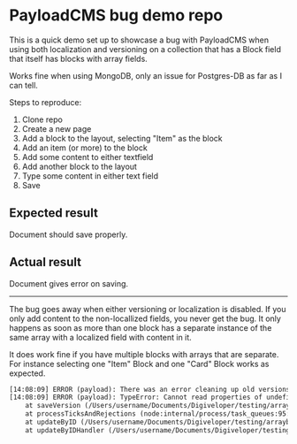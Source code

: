 # PayloadCMS bug demo repo

This is a quick demo set up to showcase a bug with PayloadCMS when using both localization and versioning on a collection that has a Block field that itself has blocks with array fields.

Works fine when using MongoDB, only an issue for Postgres-DB as far as I can tell.

Steps to reproduce:

1. Clone repo
2. Create a new page
3. Add a block to the layout, selecting "Item" as the block
4. Add an item (or more) to the block
5. Add some content to either textfield
6. Add another block to the layout
7. Type some content in either text field
8. Save

## Expected result

Document should save properly.

## Actual result

Document gives error on saving.

---

The bug goes away when either versioning or localization is disabled. If you only add content to the non-locallized fields, you never get the bug. It only happens as soon as more than one block has a separate instance of the same array with a localized field with content in it.

It does work fine if you have multiple blocks with arrays that are separate. For instance selecting one "Item" Block and one "Card" Block works as expected.

```txt
[14:08:09] ERROR (payload): There was an error cleaning up old versions for the collection pages
[14:08:09] ERROR (payload): TypeError: Cannot read properties of undefined (reading 'version')
    at saveVersion (/Users/username/Documents/Digiveloper/testing/arrayblock/node_modules/payload/src/versions/saveVersion.ts:151:31)
    at processTicksAndRejections (node:internal/process/task_queues:95:5)
    at updateByID (/Users/username/Documents/Digiveloper/testing/arrayblock/node_modules/payload/src/collections/operations/updateByID.ts:280:16)
    at updateByIDHandler (/Users/username/Documents/Digiveloper/testing/arrayblock/node_modules/payload/src/collections/requestHandlers/updateByID.ts:36:17)
```
